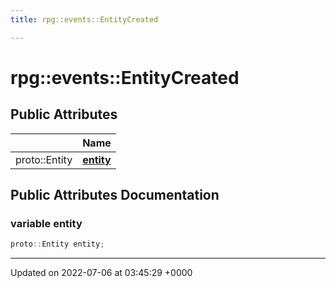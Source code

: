 ```yaml
---
title: rpg::events::EntityCreated

---
```


# rpg::events::EntityCreated





## Public Attributes

|                | Name           |
| -------------- | -------------- |
| proto::Entity | **[entity](/engine/Classes/structrpg_1_1events_1_1_entity_created/#variable-entity)**  |

## Public Attributes Documentation

### variable entity

```cpp
proto::Entity entity;
```


-------------------------------

Updated on 2022-07-06 at 03:45:29 +0000